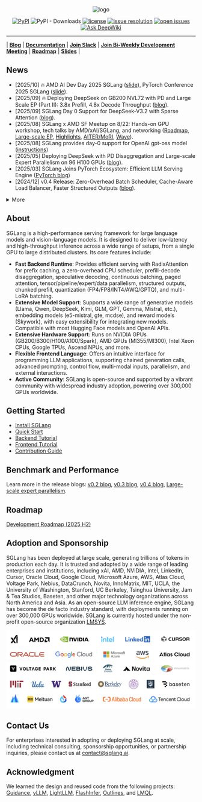 <div align="center" id="sglangtop">
<img src="https://raw.githubusercontent.com/sgl-project/sglang/main/assets/logo.png" alt="logo" width="400" margin="10px"></img>

[![PyPI](https://img.shields.io/pypi/v/sglang)](https://pypi.org/project/sglang)
![PyPI - Downloads](https://static.pepy.tech/badge/sglang?period=month)
[![license](https://img.shields.io/github/license/sgl-project/sglang.svg)](https://github.com/sgl-project/sglang/tree/main/LICENSE)
[![issue resolution](https://img.shields.io/github/issues-closed-raw/sgl-project/sglang)](https://github.com/sgl-project/sglang/issues)
[![open issues](https://img.shields.io/github/issues-raw/sgl-project/sglang)](https://github.com/sgl-project/sglang/issues)
[![Ask DeepWiki](https://deepwiki.com/badge.svg)](https://deepwiki.com/sgl-project/sglang)

</div>

--------------------------------------------------------------------------------

| [**Blog**](https://lmsys.org/blog/)
| [**Documentation**](https://docs.sglang.ai/)
| [**Join Slack**](https://slack.sglang.ai/)
| [**Join Bi-Weekly Development Meeting**](https://meeting.sglang.ai/)
| [**Roadmap**](https://github.com/sgl-project/sglang/issues/7736)
| [**Slides**](https://github.com/sgl-project/sgl-learning-materials?tab=readme-ov-file#slides) |

## News
- [2025/10] 🔥 AMD AI Dev Day 2025 SGLang ([slide](https://github.com/sgl-project/sgl-learning-materials/blob/main/slides/sglang_amd_ai_devday_2025.pdf)), PyTorch Conference 2025 SGLang ([slide](https://github.com/sgl-project/sgl-learning-materials/blob/main/slides/sglang_pytorch_2025.pdf)).
- [2025/09] 🔥 Deploying DeepSeek on GB200 NVL72 with PD and Large Scale EP (Part II): 3.8x Prefill, 4.8x Decode Throughput ([blog](https://lmsys.org/blog/2025-09-25-gb200-part-2/)).
- [2025/09] SGLang Day 0 Support for DeepSeek-V3.2 with Sparse Attention ([blog](https://lmsys.org/blog/2025-09-29-deepseek-V32/)).
- [2025/08] SGLang x AMD SF Meetup on 8/22: Hands-on GPU workshop, tech talks by AMD/xAI/SGLang, and networking ([Roadmap](https://github.com/sgl-project/sgl-learning-materials/blob/main/slides/amd_meetup_sglang_roadmap.pdf), [Large-scale EP](https://github.com/sgl-project/sgl-learning-materials/blob/main/slides/amd_meetup_sglang_ep.pdf), [Highlights](https://github.com/sgl-project/sgl-learning-materials/blob/main/slides/amd_meetup_highlights.pdf), [AITER/MoRI](https://github.com/sgl-project/sgl-learning-materials/blob/main/slides/amd_meetup_aiter_mori.pdf), [Wave](https://github.com/sgl-project/sgl-learning-materials/blob/main/slides/amd_meetup_wave.pdf)).
- [2025/08] SGLang provides day-0 support for OpenAI gpt-oss model ([instructions](https://github.com/sgl-project/sglang/issues/8833))
- [2025/05] Deploying DeepSeek with PD Disaggregation and Large-scale Expert Parallelism on 96 H100 GPUs ([blog](https://lmsys.org/blog/2025-05-05-large-scale-ep/)).
- [2025/03] SGLang Joins PyTorch Ecosystem: Efficient LLM Serving Engine ([PyTorch blog](https://pytorch.org/blog/sglang-joins-pytorch/))
- [2024/12] v0.4 Release: Zero-Overhead Batch Scheduler, Cache-Aware Load Balancer, Faster Structured Outputs ([blog](https://lmsys.org/blog/2024-12-04-sglang-v0-4/)).

<details>
<summary>More</summary>

- [2025/06] SGLang, the high-performance serving infrastructure powering trillions of tokens daily, has been awarded the third batch of the Open Source AI Grant by a16z ([a16z blog](https://a16z.com/advancing-open-source-ai-through-benchmarks-and-bold-experimentation/)).
- [2025/06] Deploying DeepSeek on GB200 NVL72 with PD and Large Scale EP (Part I): 2.7x Higher Decoding Throughput ([blog](https://lmsys.org/blog/2025-06-16-gb200-part-1/)).
- [2025/03] Supercharge DeepSeek-R1 Inference on AMD Instinct MI300X ([AMD blog](https://rocm.blogs.amd.com/artificial-intelligence/DeepSeekR1-Part2/README.html))
- [2025/02] Unlock DeepSeek-R1 Inference Performance on AMD Instinct™ MI300X GPU ([AMD blog](https://rocm.blogs.amd.com/artificial-intelligence/DeepSeekR1_Perf/README.html))
- [2025/01] SGLang provides day one support for DeepSeek V3/R1 models on NVIDIA and AMD GPUs with DeepSeek-specific optimizations. ([instructions](https://github.com/sgl-project/sglang/tree/main/benchmark/deepseek_v3), [AMD blog](https://www.amd.com/en/developer/resources/technical-articles/amd-instinct-gpus-power-deepseek-v3-revolutionizing-ai-development-with-sglang.html), [10+ other companies](https://x.com/lmsysorg/status/1887262321636221412))
- [2024/10] The First SGLang Online Meetup ([slides](https://github.com/sgl-project/sgl-learning-materials?tab=readme-ov-file#the-first-sglang-online-meetup)).
- [2024/09] v0.3 Release: 7x Faster DeepSeek MLA, 1.5x Faster torch.compile, Multi-Image/Video LLaVA-OneVision ([blog](https://lmsys.org/blog/2024-09-04-sglang-v0-3/)).
- [2024/07] v0.2 Release: Faster Llama3 Serving with SGLang Runtime (vs. TensorRT-LLM, vLLM) ([blog](https://lmsys.org/blog/2024-07-25-sglang-llama3/)).
- [2024/02] SGLang enables **3x faster JSON decoding** with compressed finite state machine ([blog](https://lmsys.org/blog/2024-02-05-compressed-fsm/)).
- [2024/01] SGLang provides up to **5x faster inference** with RadixAttention ([blog](https://lmsys.org/blog/2024-01-17-sglang/)).
- [2024/01] SGLang powers the serving of the official **LLaVA v1.6** release demo ([usage](https://github.com/haotian-liu/LLaVA?tab=readme-ov-file#demo)).

</details>

## About
SGLang is a high-performance serving framework for large language models and vision-language models.
It is designed to deliver low-latency and high-throughput inference across a wide range of setups, from a single GPU to large distributed clusters.
Its core features include:

- **Fast Backend Runtime**: Provides efficient serving with RadixAttention for prefix caching, a zero-overhead CPU scheduler, prefill-decode disaggregation, speculative decoding, continuous batching, paged attention, tensor/pipeline/expert/data parallelism, structured outputs, chunked prefill, quantization (FP4/FP8/INT4/AWQ/GPTQ), and multi-LoRA batching.
- **Extensive Model Support**: Supports a wide range of generative models (Llama, Qwen, DeepSeek, Kimi, GLM, GPT, Gemma, Mistral, etc.), embedding models (e5-mistral, gte, mcdse), and reward models (Skywork), with easy extensibility for integrating new models. Compatible with most Hugging Face models and OpenAI APIs.
- **Extensive Hardware Support**: Runs on NVIDIA GPUs (GB200/B300/H100/A100/Spark), AMD GPUs (MI355/MI300), Intel Xeon CPUs, Google TPUs, Ascend NPUs, and more.
- **Flexible Frontend Language**: Offers an intuitive interface for programming LLM applications, supporting chained generation calls, advanced prompting, control flow, multi-modal inputs, parallelism, and external interactions.
- **Active Community**: SGLang is open-source and supported by a vibrant community with widespread industry adoption, powering over 300,000 GPUs worldwide.

## Getting Started
- [Install SGLang](https://docs.sglang.ai/get_started/install.html)
- [Quick Start](https://docs.sglang.ai/basic_usage/send_request.html)
- [Backend Tutorial](https://docs.sglang.ai/basic_usage/openai_api_completions.html)
- [Frontend Tutorial](https://docs.sglang.ai/references/frontend/frontend_tutorial.html)
- [Contribution Guide](https://docs.sglang.ai/developer_guide/contribution_guide.html)

## Benchmark and Performance
Learn more in the release blogs: [v0.2 blog](https://lmsys.org/blog/2024-07-25-sglang-llama3/), [v0.3 blog](https://lmsys.org/blog/2024-09-04-sglang-v0-3/), [v0.4 blog](https://lmsys.org/blog/2024-12-04-sglang-v0-4/), [Large-scale expert parallelism](https://lmsys.org/blog/2025-05-05-large-scale-ep/).

## Roadmap
[Development Roadmap (2025 H2)](https://github.com/sgl-project/sglang/issues/7736)

## Adoption and Sponsorship
SGLang has been deployed at large scale, generating trillions of tokens in production each day. It is trusted and adopted by a wide range of leading enterprises and institutions, including xAI, AMD, NVIDIA, Intel, LinkedIn, Cursor, Oracle Cloud, Google Cloud, Microsoft Azure, AWS, Atlas Cloud, Voltage Park, Nebius, DataCrunch, Novita, InnoMatrix, MIT, UCLA, the University of Washington, Stanford, UC Berkeley, Tsinghua University, Jam & Tea Studios, Baseten, and other major technology organizations across North America and Asia. As an open-source LLM inference engine, SGLang has become the de facto industry standard, with deployments running on over 300,000 GPUs worldwide.
SGLang is currently hosted under the non-profit open-source organization [LMSYS](https://lmsys.org/about/).

<img src="https://raw.githubusercontent.com/sgl-project/sgl-learning-materials/refs/heads/main/slides/adoption.png" alt="logo" width="800" margin="10px"></img>

## Contact Us
For enterprises interested in adopting or deploying SGLang at scale, including technical consulting, sponsorship opportunities, or partnership inquiries, please contact us at contact@sglang.ai.

## Acknowledgment
We learned the design and reused code from the following projects: [Guidance](https://github.com/guidance-ai/guidance), [vLLM](https://github.com/vllm-project/vllm), [LightLLM](https://github.com/ModelTC/lightllm), [FlashInfer](https://github.com/flashinfer-ai/flashinfer), [Outlines](https://github.com/outlines-dev/outlines), and [LMQL](https://github.com/eth-sri/lmql).

